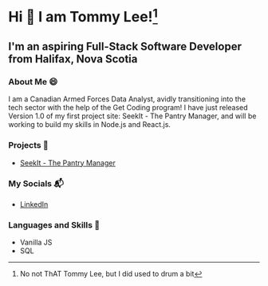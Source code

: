 # Hi 👋 I am Tommy Lee![^1]

## I'm an aspiring Full-Stack Software Developer from Halifax, Nova Scotia

### About Me :smile:

I am a Canadian Armed Forces Data Analyst, avidly transitioning into the tech sector with the help of the Get Coding program! I have just released Version 1.0 of my first project site: SeekIt - The Pantry Manager, and will be working to build my skills in Node.js and React.js.

### Projects :muscle:

- [SeekIt - The Pantry Manager](https://mottlly.github.io/SeekitStart/)

### My Socials :mailbox_with_mail:

- [LinkedIn](https://www.linkedin.com/in/tommy-lee-7099b0294/)

### Languages and Skills :wrench:

- Vanilla JS
- SQL





[^1]: No not ThAT Tommy Lee, but I did used to drum a bit
